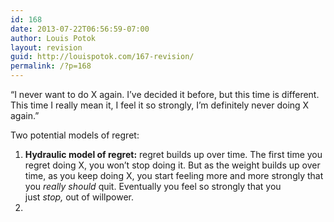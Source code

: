 ```yaml
---
id: 168
date: 2013-07-22T06:56:59-07:00
author: Louis Potok
layout: revision
guid: http://louispotok.com/167-revision/
permalink: /?p=168
---
```

&#8220;I never want to do X again. I&#8217;ve decided it before, but this time is different. This time I really mean it, I feel it so strongly, I&#8217;m definitely never doing X again.&#8221;

Two potential models of regret:

  1. <span style="line-height: 14px;"><strong>Hydraulic model of regret:</strong> regret builds up over time. The first time you regret doing X, you won&#8217;t stop doing it. But as the weight builds up over time, as you keep doing X, you start feeling more and more strongly that you <em>really should</em> quit. Eventually you feel so strongly that you just <em>stop, </em>out of willpower.<br /> </span>
  2. 

&nbsp;